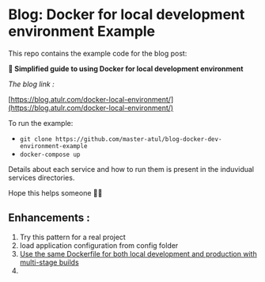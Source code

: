 # Blog: Docker for local development environment Example

This repo contains the example code for the blog post:

**🐳 Simplified guide to using Docker for local development environment**

_The blog link :_

[https://blog.atulr.com/docker-local-environment/](https://blog.atulr.com/docker-local-environment/)

To run the example:

- `git clone https://github.com/master-atul/blog-docker-dev-environment-example`
- `docker-compose up`

Details about each service and how to run them is present in the induvidual services directories.

Hope this helps someone 🎉🌮

## Enhancements : 
1. Try this pattern for a real project
2. load application configuration from config folder
3. [Use the same Dockerfile for both local development and production with multi-stage builds](https://blog.atulr.com/docker-local-production-image)
4. 